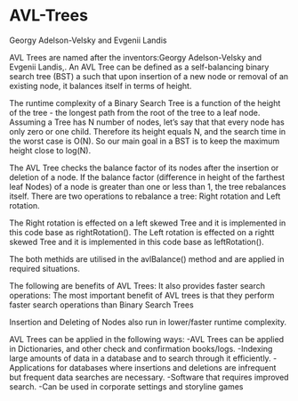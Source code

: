 # AVL-Trees

Georgy Adelson-Velsky and Evgenii Landis

AVL Trees are named after the inventors:Georgy Adelson-Velsky and Evgenii Landis,.
An AVL Tree can be defined as a self-balancing binary search tree (BST) a such that upon insertion of a new node
or removal of an existing node, it balances itself in terms of height. 

The runtime complexity of a Binary Search Tree is a function of the height of the tree - the longest path from the root of the tree to a leaf node.
Assuming a Tree has N number of nodes, let’s say that that every node has only zero or one child. Therefore its height equals N, and the search time in the worst case is O(N). So our main goal in a BST is to keep the maximum height close to log(N).

The AVL Tree checks the balance factor of its nodes after the insertion or deletion of a node. If the balance factor (difference in height of the farthest leaf Nodes) of a node is greater than one or less than 1, the tree rebalances itself.
There are two operations to rebalance a tree:
Right rotation  and
Left rotation.

The Right rotation is effected on a left skewed Tree and it is implemented in this code base as rightRotation().
The Left rotation is effected on a rightt skewed Tree and it is implemented in this code base as leftRotation().

The both methids are utilised in the avlBalance() method and are applied in required situations. 

The following are benefits of AVL Trees: 
It also provides faster search operations: The most important benefit of AVL trees is that they perform faster search operations than Binary Search Trees

Insertion and Deleting of Nodes also run in lower/faster runtime complexity.

AVL Trees can be applied in the following ways: 
-AVL Trees can be applied in Dictionaries, and other check and confirmation books/logs. 
-Indexing large amounts of data in a database and to search through it efficiently.
-Applications for databases where insertions and deletions are infrequent but frequent data searches are necessary.
-Software that requires improved search.
-Can be used in corporate settings and storyline games
